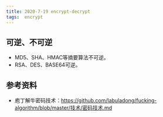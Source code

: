 ```yaml
---
title: 2020-7-19 encrypt-decrypt
tags:  encrypt
---
```


## **可逆、不可逆**    
+ MD5、SHA、HMAC等摘要算法不可逆。     
+ RSA、DES、BASE64可逆。     


## **参考资料**     
+ 庖丁解牛密码技术：https://github.com/labuladong/fucking-algorithm/blob/master/技术/密码技术.md     
